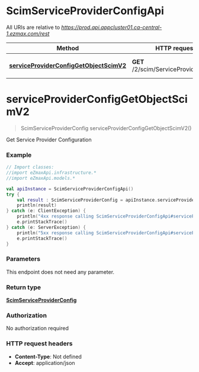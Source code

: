 # ScimServiceProviderConfigApi

All URIs are relative to *https://prod.api.appcluster01.ca-central-1.ezmax.com/rest*

Method | HTTP request | Description
------------- | ------------- | -------------
[**serviceProviderConfigGetObjectScimV2**](ScimServiceProviderConfigApi.md#serviceProviderConfigGetObjectScimV2) | **GET** /2/scim/ServiceProviderConfig | Get Service Provider Configuration


<a id="serviceProviderConfigGetObjectScimV2"></a>
# **serviceProviderConfigGetObjectScimV2**
> ScimServiceProviderConfig serviceProviderConfigGetObjectScimV2()

Get Service Provider Configuration

### Example
```kotlin
// Import classes:
//import eZmaxApi.infrastructure.*
//import eZmaxApi.models.*

val apiInstance = ScimServiceProviderConfigApi()
try {
    val result : ScimServiceProviderConfig = apiInstance.serviceProviderConfigGetObjectScimV2()
    println(result)
} catch (e: ClientException) {
    println("4xx response calling ScimServiceProviderConfigApi#serviceProviderConfigGetObjectScimV2")
    e.printStackTrace()
} catch (e: ServerException) {
    println("5xx response calling ScimServiceProviderConfigApi#serviceProviderConfigGetObjectScimV2")
    e.printStackTrace()
}
```

### Parameters
This endpoint does not need any parameter.

### Return type

[**ScimServiceProviderConfig**](ScimServiceProviderConfig.md)

### Authorization

No authorization required

### HTTP request headers

 - **Content-Type**: Not defined
 - **Accept**: application/json

